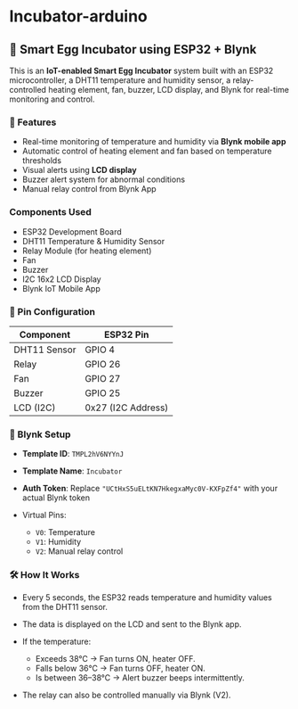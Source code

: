# Incubator-arduino
## 🐣 Smart Egg Incubator using ESP32 + Blynk
This is an **IoT-enabled Smart Egg Incubator** system built with an ESP32 microcontroller, a DHT11 temperature and humidity sensor, a relay-controlled heating element, fan, buzzer, LCD display, and Blynk for real-time monitoring and control.
### 🔧 Features

* Real-time monitoring of temperature and humidity via **Blynk mobile app**
* Automatic control of heating element and fan based on temperature thresholds
* Visual alerts using **LCD display**
* Buzzer alert system for abnormal conditions
* Manual relay control from Blynk App
### Components Used

* ESP32 Development Board
* DHT11 Temperature & Humidity Sensor
* Relay Module (for heating element)
* Fan
* Buzzer
* I2C 16x2 LCD Display
* Blynk IoT Mobile App

### 🔌 Pin Configuration

| Component    | ESP32 Pin          |
| ------------ | ------------------ |
| DHT11 Sensor | GPIO 4             |
| Relay        | GPIO 26            |
| Fan          | GPIO 27            |
| Buzzer       | GPIO 25            |
| LCD (I2C)    | 0x27 (I2C Address) |

### 📱 Blynk Setup

* **Template ID**: `TMPL2hV6NYYnJ`
* **Template Name**: `Incubator`
* **Auth Token**: Replace `"UCtHxS5uELtKN7HkegxaMyc0V-KXFpZf4"` with your actual Blynk token
* Virtual Pins:

  * `V0`: Temperature
  * `V1`: Humidity
  * `V2`: Manual relay control

### 🛠 How It Works

* Every 5 seconds, the ESP32 reads temperature and humidity values from the DHT11 sensor.
* The data is displayed on the LCD and sent to the Blynk app.
* If the temperature:

  * Exceeds 38°C → Fan turns ON, heater OFF.
  * Falls below 36°C → Fan turns OFF, heater ON.
  * Is between 36–38°C → Alert buzzer beeps intermittently.
* The relay can also be controlled manually via Blynk (V2).



